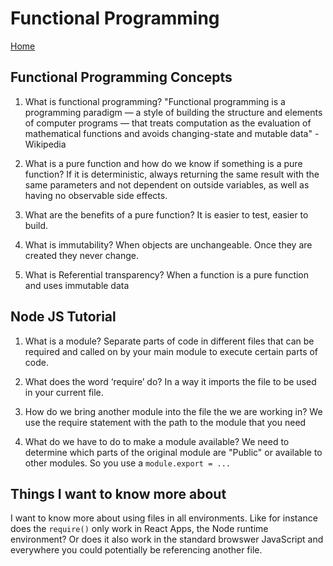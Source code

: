 # Functional Programming

[Home](../index.md)

## Functional Programming Concepts

1. What is functional programming?
   "Functional programming is a programming paradigm — a style of building the structure and elements of computer programs — that treats computation as the evaluation of mathematical functions and avoids changing-state and mutable data" - Wikipedia

1. What is a pure function and how do we know if something is a pure function?
   If it is deterministic, always returning the same result with the same parameters and not dependent on outside variables, as well as having no observable side effects.

1. What are the benefits of a pure function?
   It is easier to test, easier to build.

1. What is immutability?
   When objects are unchangeable. Once they are created they never change.

1. What is Referential transparency?
   When a function is a pure function and uses immutable data

## Node JS Tutorial

1. What is a module?
   Separate parts of code in different files that can be required and called on by your main module to execute certain parts of code.

1. What does the word ‘require’ do?
   In a way it imports the file to be used in your current file.

1. How do we bring another module into the file the we are working in?
   We use the require statement with the path to the module that you need

1. What do we have to do to make a module available?
   We need to determine which parts of the original module are "Public" or available to other modules. So you use a `module.export = ...`

## Things I want to know more about

I want to know more about using files in all environments. Like for instance does the `require()` only work in React Apps, the Node runtime environment? Or does it also work in the standard browswer JavaScript and everywhere you could potentially be referencing another file.
